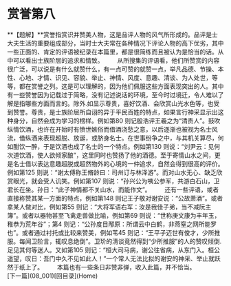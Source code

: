 <h1 class="break">赏誉第八</h1>
**【题解】**赏誉指赏识并赞美人物，这是品评人物的风气所形成的。品评是士大夫生活的重要组成部分，当时士大夫常在各种情况下评论人物的高下优劣，其中一些正面的、肯定的评语被纪录在本篇里，都是很简练而且被认为是恰当的话。从中可以看出士族阶层的追求和情致。
　　从所搜集的评语看，他们所赞赏的内容很广泛，可以说是有什么就赞什么，有一点可赞的就赞一点，举凡品德、节操、本性、心地、才情、识见、容貌、举止、神情、风度、意趣、清谈、为人处世，等等，都在赏誉之列。这是可以理解的，因为他们佩服这些方面表现突出的人。其中有一些赞誉因为记载过于简略，没有记述说话的环境，至今时过境迁，令人难以了解是指哪些方面而言的。除外.如显示尊贵，喜好饮酒、会欣赏山光水色等，也受到赞誉。尊贵，是士族阶层所自诩的异于平民百姓的特点，如果言行神采显示出这种身分，自然会成为学习的榜样。例如第80 则记殷浩评王羲之为“清贵人”。鼓吹纵情饮酒，也许在开始时有愤世嫉俗而借酒浇愁之意，以后逐渐也被视为名士风流，借纵酒来表现超脱、放诞，或脐身名士。在世事纷争之中，与其机关算尽，何如酣饮一醉，于是饮酒也成了名士的一个特点。例如第130 则说：“刘尹云：见何次道饮酒，使人欲倾家酿”，这里同时也赞扬了他的酒德。至于寄情山水之间，更是名士借以表达意趣超脱或超然物外的心境的一仲追求，自然会得到很高的评价。例如第125 则说：“谢太傅称王脩龄曰：司州订与林泽游”。而对山水无心、缺乏欣赏眼光，就会受人讥笑。例如第107 则说：“孙兴公为咦公参军，共游白石山，卫君长在坐。孙日：“此子神情都不关山水，而能作文”。
　　还有一些评语，或者直接称赞其某一方面的特点，例如第148 则记王子敬对谢安说：“公故萧酒”。或者拿某人做对比，例如第55 则记：“大将军语右军：汝是我佳子弟，当不减阮主簿”。或者以器物甚至飞禽走兽做比喻，例如第69 则说：“世称庚文康为丰年玉，稚恭为荒年谷”；第4 则记：“公孙度目邴原：所谓云中白鹤，非燕窒之网所能罗也”。或者通过衬托或比较来赞美，例如苇45 则记：“王平子迈世有俊才，少所推服。每闻卫阶言，辄叹息绝倒”。卫玠的清谈竟然得到“少所推服”的人的赞叹倾倒.足见其何等迷人。又如第105 则记：“桓大司马病，谢公往省病，从东门入。桓公遥望，叹日：吾门中久不见如此人！”一个常人无法比拟的谢安的神采、举止就跃然于纸上了。
　　本篇也有一些条日非赞非弹，收入此篇，并不恰当。
<br>[下一篇](08_001)[回目录](Home)
